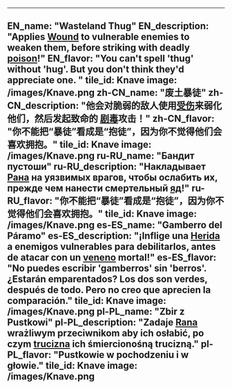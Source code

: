 ---

EN_name: "Wasteland Thug"
EN_description: "Applies <u>Wound</u> to vulnerable enemies to weaken them, before striking with deadly  <u>poison</u>!"
EN_flavor: "You can't spell 'thug' without 'hug'. But you don't think they'd appreciate one.
"
tile_id: Knave
image: /images/Knave.png
zh-CN_name: "废土暴徒"
zh-CN_description: "他会对脆弱的敌人使用<u>受伤</u>来弱化他们，然后发起致命的 <u>剧毒</u>攻击！"
zh-CN_flavor: "你不能把“暴徒”看成是“抱徒”，因为你不觉得他们会喜欢拥抱。"
tile_id: Knave
image: /images/Knave.png
ru-RU_name: "Бандит пустоши"
ru-RU_description: "Накладывает <u>Рана</u> на уязвимых врагов, чтобы ослабить их, прежде чем нанести смертельный  <u>яд</u>!"
ru-RU_flavor: "你不能把“暴徒”看成是“抱徒”，因为你不觉得他们会喜欢拥抱。"
tile_id: Knave
image: /images/Knave.png
es-ES_name: "Gamberro del Páramo"
es-ES_description: "¡Inflige una <u>Herida</u> a enemigos vulnerables para debilitarlos, antes de atacar con un  <u>veneno</u> mortal!"
es-ES_flavor: "No puedes escribir 'gamberros' sin 'berros'. ¿Estarán emparentados? Los dos son verdes, después de todo. Pero no creo que aprecien la comparación."
tile_id: Knave
image: /images/Knave.png
pl-PL_name: "Zbir z Pustkowi"
pl-PL_description: "Zadaje <u>Rana</u> wrażliwym przeciwnikom aby ich osłabić, po czym  <u>trucizna</u> ich śmiercionośną trucizną."
pl-PL_flavor: "Pustkowie w pochodzeniu i w głowie."
tile_id: Knave
image: /images/Knave.png
---